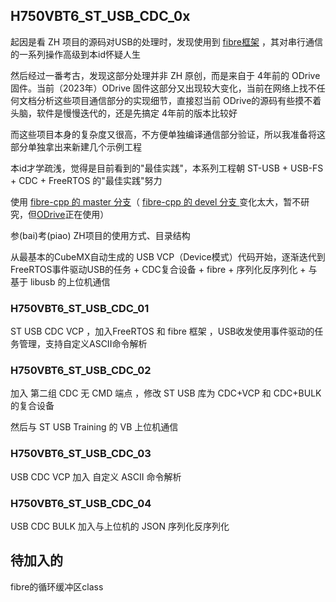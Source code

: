 ## H750VBT6_ST_USB_CDC_0x

起因是看 ZH 项目的源码对USB的处理时，发现使用到 [fibre框架](https://github.com/samuelsadok/fibre) ，其对串行通信的一系列操作高级到本id怀疑人生

然后经过一番考古，发现这部分处理并非 ZH 原创，而是来自于 4年前的 ODrive 固件。当前（2023年）ODrive 固件这部分又出现较大变化，当前在网络上找不任何文档分析这些项目通信部分的实现细节，直接怼当前 ODrive的源码有些摸不着头脑，软件是慢慢迭代的，还是先搞定 4年前的版本比较好

而这些项目本身的复杂度又很高，不方便单独编译通信部分验证，所以我准备将这部分单独拿出来新建几个示例工程

本id才学疏浅，觉得是目前看到的"最佳实践"，本系列工程朝 ST-USB + USB-FS + CDC + FreeRTOS 的"最佳实践"努力

使用 [fibre-cpp 的 master 分支](https://github.com/samuelsadok/fibre/tree/master/cpp)（ [fibre-cpp 的 devel 分支 ](https://github.com/samuelsadok/fibre/tree/devel/cpp)变化太大，暂不研究，但[ODrive](https://github.com/odriverobotics/ODrive)正在使用）

参(bai)考(piao) ZH项目的使用方式、目录结构

从最基本的CubeMX自动生成的 USB VCP（Device模式）代码开始，逐渐迭代到 FreeRTOS事件驱动USB的任务 + CDC复合设备 + fibre + 序列化反序列化 + 与基于 libusb 的上位机通信 

### H750VBT6_ST_USB_CDC_01

ST USB CDC VCP ，加入FreeRTOS 和 fibre 框架 ，USB收发使用事件驱动的任务管理，支持自定义ASCII命令解析

### H750VBT6_ST_USB_CDC_02

加入 第二组 CDC 无 CMD 端点 ，修改 ST USB 库为 CDC+VCP 和 CDC+BULK 的复合设备

然后与 ST USB Training 的 VB 上位机通信

### H750VBT6_ST_USB_CDC_03

USB CDC VCP 加入 自定义 ASCII 命令解析

### H750VBT6_ST_USB_CDC_04

USB CDC BULK 加入与上位机的  JSON 序列化反序列化

## 待加入的

fibre的循环缓冲区class